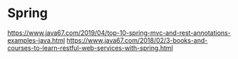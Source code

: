 # Spring
https://www.java67.com/2019/04/top-10-spring-mvc-and-rest-annotations-examples-java.html
https://www.java67.com/2018/02/3-books-and-courses-to-learn-restful-web-services-with-spring.html
